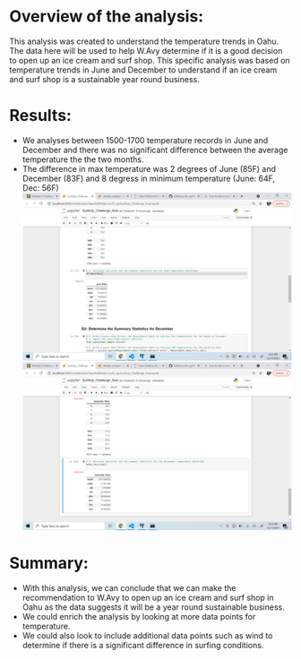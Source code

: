 # Overview of the analysis:
This analysis was created to understand the temperature trends in Oahu. The data here will be used to help W.Avy determine if it is a good decision to open up an ice cream and surf shop. This specific analysis was based on temperature trends in June and December to understand if an ice cream and surf shop is a sustainable year round business. 

# Results:
- We analyses between 1500-1700 temperature records in June and December and there was no significant difference between the average temperature the the two months.
- The difference in max temperature was 2 degrees of June (85F) and December (83F) and 8 degress in minimum temperature (June: 64F, Dec: 56F)
![June Temp](https://github.com/rachanashenoy1/surfs_up/blob/main/June%20Temp.png)
![Dec Temp](https://github.com/rachanashenoy1/surfs_up/blob/main/Dec%20Temp.png)

# Summary:
- With this analysis, we can conclude that we can make the recommendation to W.Avy to open up an ice cream and surf shop in Oahu as the data suggests it will be a year round sustainable business.
- We could enrich the analysis by looking at more data points for temperature. 
- We could also look to include additional data points such as wind to determine if there is a significant difference in surfing conditions.
